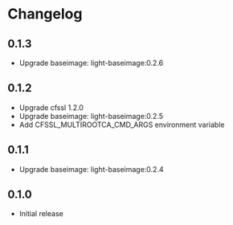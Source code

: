 # Changelog

## 0.1.3
  - Upgrade baseimage: light-baseimage:0.2.6

## 0.1.2
  - Upgrade cfssl 1.2.0
  - Upgrade baseimage: light-baseimage:0.2.5
  - Add CFSSL_MULTIROOTCA_CMD_ARGS environment variable

## 0.1.1
  - Upgrade baseimage: light-baseimage:0.2.4

## 0.1.0
  - Initial release
